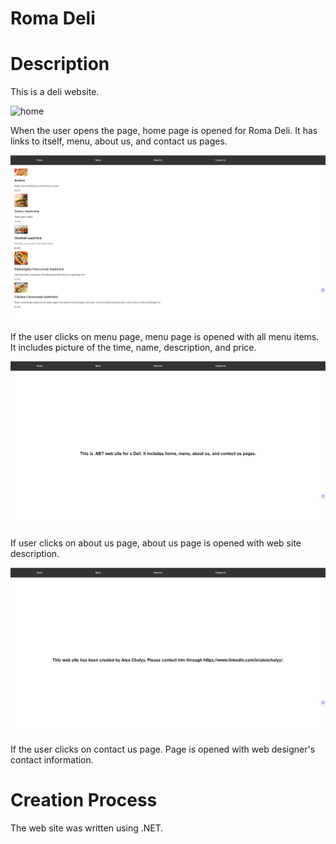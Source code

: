 # Roma Deli

# Description

This is a deli website.

![home](DOTNETPROJECT2/public/images/home.PNG)

When the user opens the page, home page is opened for Roma Deli. It has links to itself, menu, about us, and contact us pages.

![menu](DOTNETPROJECT2/public/images/menu.PNG)

If the user clicks on menu page, menu page is opened with all menu items. It includes picture of the time, name, description, and price.

![aboutus](DOTNETPROJECT2/public/images/aboutus.PNG)

If user clicks on about us page, about us page is opened with web site description.

![contactus](DOTNETPROJECT2/public/images/contactus.PNG)

If the user clicks on contact us page. Page is opened with web designer's contact information.

# Creation Process

The web site was written using .NET.
